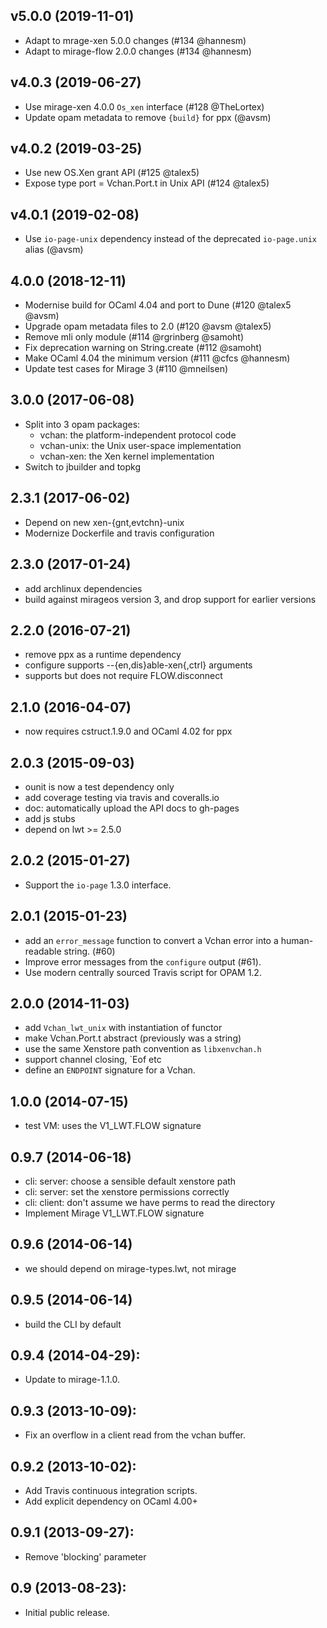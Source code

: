 ## v5.0.0 (2019-11-01)
* Adapt to mrage-xen 5.0.0 changes (#134 @hannesm)
* Adapt to mirage-flow 2.0.0 changes (#134 @hannesm)

## v4.0.3 (2019-06-27)

* Use mirage-xen 4.0.0 `Os_xen` interface (#128 @TheLortex)
* Update opam metadata to remove `{build}` for ppx (@avsm)

## v4.0.2 (2019-03-25)
* Use new OS.Xen grant API (#125 @talex5)
* Expose type port = Vchan.Port.t in Unix API (#124 @talex5)

## v4.0.1 (2019-02-08)
* Use `io-page-unix` dependency instead of the deprecated
  `io-page.unix` alias (@avsm)

## 4.0.0 (2018-12-11)
* Modernise build for OCaml 4.04 and port to Dune (#120 @talex5 @avsm)
* Upgrade opam metadata files to 2.0 (#120 @avsm @talex5)
* Remove mli only module (#114 @rgrinberg @samoht)
* Fix deprecation warning on String.create (#112 @samoht)
* Make OCaml 4.04 the minimum version (#111 @cfcs @hannesm)
* Update test cases for Mirage 3 (#110 @mneilsen)
 
## 3.0.0 (2017-06-08)
* Split into 3 opam packages:
  * vchan: the platform-independent protocol code
  * vchan-unix: the Unix user-space implementation
  * vchan-xen: the Xen kernel implementation
* Switch to jbuilder and topkg

## 2.3.1 (2017-06-02)
* Depend on new xen-{gnt,evtchn}-unix
* Modernize Dockerfile and travis configuration

## 2.3.0 (2017-01-24)
* add archlinux dependencies
* build against mirageos version 3, and drop support for earlier versions

## 2.2.0 (2016-07-21)
* remove ppx as a runtime dependency
* configure supports --{en,dis}able-xen{,ctrl} arguments
* supports but does not require FLOW.disconnect

## 2.1.0 (2016-04-07)
* now requires cstruct.1.9.0 and OCaml 4.02 for ppx

## 2.0.3 (2015-09-03)
* ounit is now a test dependency only
* add coverage testing via travis and coveralls.io
* doc: automatically upload the API docs to gh-pages
* add js stubs
* depend on lwt >= 2.5.0

## 2.0.2 (2015-01-27)
* Support the `io-page` 1.3.0 interface.

## 2.0.1 (2015-01-23)
* add an `error_message` function to convert a Vchan error
  into a human-readable string. (#60)
* Improve error messages from the `configure` output (#61).
* Use modern centrally sourced Travis script for OPAM 1.2.

## 2.0.0 (2014-11-03)
* add `Vchan_lwt_unix` with instantiation of functor
* make Vchan.Port.t abstract (previously was a string)
* use the same Xenstore path convention as `libxenvchan.h`
* support channel closing, `Eof etc
* define an `ENDPOINT` signature for a Vchan.

## 1.0.0 (2014-07-15)
* test VM: uses the V1_LWT.FLOW signature

## 0.9.7 (2014-06-18)
* cli: server: choose a sensible default xenstore path
* cli: server: set the xenstore permissions correctly
* cli: client: don't assume we have perms to read the directory
* Implement Mirage V1_LWT.FLOW signature

## 0.9.6 (2014-06-14)
* we should depend on mirage-types.lwt, not mirage

## 0.9.5 (2014-06-14)
* build the CLI by default

## 0.9.4 (2014-04-29):
* Update to mirage-1.1.0.

## 0.9.3 (2013-10-09):
* Fix an overflow in a client read from the vchan buffer.

## 0.9.2 (2013-10-02):
* Add Travis continuous integration scripts.
* Add explicit dependency on OCaml 4.00+

## 0.9.1 (2013-09-27):
* Remove 'blocking' parameter

## 0.9 (2013-08-23):
* Initial public release.
